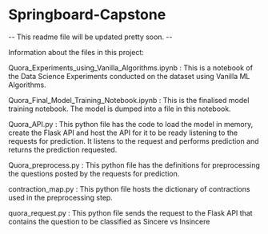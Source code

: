 # Springboard-Capstone
-- This readme file will be updated pretty soon. --

Information about the files in this project:

Quora_Experiments_using_Vanilla_Algorithms.ipynb : This is a notebook of the Data Science Experiments conducted on the dataset using Vanilla ML Algorithms.

Quora_Final_Model_Training_Notebook.ipynb : This is the finalised model training notebook. The model is dumped into a file in this notebook.

Quora_API.py : This python file has the code to load the model in memory, create the Flask API and host the API for it to be ready listening to the requests for prediction. It listens to the request and performs prediction and returns the prediction requested.

Quora_preprocess.py : This python file has the definitions for preprocessing the questions posted by the requests for prediction.

contraction_map.py : This python file hosts the dictionary of contractions used in the preprocessing step.

quora_request.py : This python file sends the request to the Flask API that contains the question to be classified as Sincere vs Insincere
